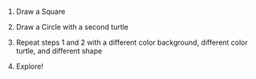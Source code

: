 1. Draw a Square

2. Draw a Circle with a second turtle

3. Repeat steps 1 and 2 with a different color background, different color turtle, and different shape

4. Explore!
